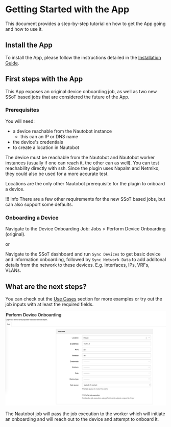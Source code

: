 # Getting Started with the App

This document provides a step-by-step tutorial on how to get the App going and how to use it.

## Install the App

To install the App, please follow the instructions detailed in the [Installation Guide](../admin/install.md).

## First steps with the App

This App exposes an original device onboarding job, as well as two new SSoT based jobs that are considered the future of the App.

### Prerequisites

You will need:

- a device reachable from the Nautobot instance
    - this can an IP or DNS name
- the device's credentials
- to create a location in Nautobot

The device must be reachable from the Nautobot and Nautobot worker instances (usually if one can reach it, the other can as well). You can test reachability directly with ssh. Since the plugin uses Napalm and Netmiko, they could also be used for a more accurate test.

Locations are the only other Nautobot prerequisite for the plugin to onboard a device.

!!! info
    There are a few other requirements for the new SSoT based jobs, but can also support some defaults.

### Onboarding a Device

Navigate to the Device Onboarding Job: Jobs > Perform Device Onboarding (original).

or

Navigate to the SSoT dashboard and run `Sync Devices` to get basic device and information onboarding, followed by `Sync Network Data` to add additonal details from the network to these devices. E.g. Interfaces, IPs, VRFs, VLANs.

## What are the next steps?

You can check out the [Use Cases](app_use_cases.md) section for more examples or try out the job inputs with at least the required fields.

![job input](../images/do_job_inputs.png)

The Nautobot job will pass the job execution to the worker which will initiate an onboarding and will reach out to the device and attempt to onboard it.
